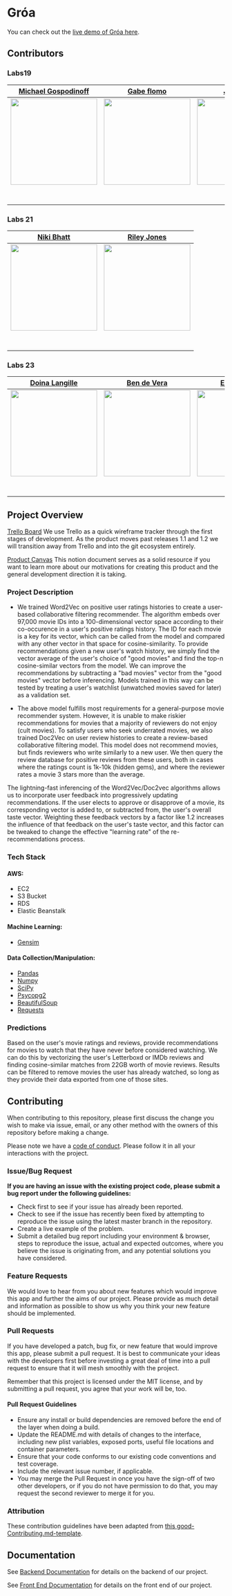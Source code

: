 # Gróa

You can check out the [live demo of Gróa here](http://www.groa.us/).

## Contributors

### Labs19
|                                       [Michael Gospodinoff](https://github.com/cmgospod)                                        |                                       [Gabe flomo](https://github.com/gabe-flomo)                                        |                                       [Jeff Rowe](https://github.com/Jeffrowetull)                                        |                                       [Coop Williams](https://github.com/coopwilliams)                                        |                                       [Eric Smith](https://github.com/moviedatascience)                                        |
| :-----------------------------------------------------------------------------------------------------------: | :-----------------------------------------------------------------------------------------------------------: | :-----------------------------------------------------------------------------------------------------------: | :-----------------------------------------------------------------------------------------------------------: | :-----------------------------------------------------------------------------------------------------------: |
|                      [<img src="https://avatars1.githubusercontent.com/u/53590416?s=400&u=1ddb3c7742a0c79a8d108b2aeff7680e32faa29e&v=4" width = "200" />](https://github.com/cmgospod)                       |                      [<img src="https://avatars0.githubusercontent.com/u/44428182?s=460&v=4" width = "200" />](https://github.com/gabe-flomo)                       |                      [<img src="https://avatars0.githubusercontent.com/u/18298291?s=460&v=4" width = "200" />](https://github.com/Jeffrowetull)                       |                      [<img src="https://avatars2.githubusercontent.com/u/6357375?s=460&v=4" width = "200" />](https://github.com/)                       |                      [<img src="https://avatars2.githubusercontent.com/u/7471385?s=460&v=4" width = "200" />](https://www.imdb.com/title/tt0047522/videoplayer/vi375194649)                       |
|                 [<img src="https://github.com/favicon.ico" width="15"> ](https://github.com/cmgospod)                 |            [<img src="https://github.com/favicon.ico" width="15"> ](https://github.com/gabe-flomo)             |           [<img src="https://github.com/favicon.ico" width="15"> ](https://github.com/Jeffrowetull)            |          [<img src="https://github.com/favicon.ico" width="15"> ](https://github.com/coopwilliams)           |            [<img src="https://github.com/favicon.ico" width="15"> ](https://github.com/moviedatascience)             |
| [ <img src="https://static.licdn.com/sc/h/al2o9zrvru7aqj8e1x2rzsrca" width="15"> ](https://www.linkedin.com/in/michael-gospodinoff-00908216a/) | [ <img src="https://static.licdn.com/sc/h/al2o9zrvru7aqj8e1x2rzsrca" width="15"> ](https://www.linkedin.com/) | [ <img src="https://static.licdn.com/sc/h/al2o9zrvru7aqj8e1x2rzsrca" width="15"> ](https://www.linkedin.com/in/jeff-rowe-36216a6b/) | [ <img src="https://static.licdn.com/sc/h/al2o9zrvru7aqj8e1x2rzsrca" width="15"> ](https://www.linkedin.com/in/cooper-williams-308b2a60/) | [ <img src="https://static.licdn.com/sc/h/al2o9zrvru7aqj8e1x2rzsrca" width="15"> ](https://www.linkedin.com/in/ericdavidsmith91/) |

### Labs 21

| [Niki Bhatt](https://github.com/nikibhatt) | [Riley Jones](https://github.com/rileythejones) |
| :-: | :-:  |
| [<img src="https://ca.slack-edge.com/T4JUEB3ME-UNLTW45P1-5a2e91fea50c-512" width = "200" />](https://github.com/nikibhatt) | [<img src="https://avatars2.githubusercontent.com/u/3674628?s=400&u=bc06cfab08dda9ee382e6bed28a25b57f4ccc5b9&v=4" width = "200" />](https://github.com/rileythejones) |
| [<img src="https://github.com/favicon.ico" width="15"> ](https://github.com/nikibhatt) | [<img src="https://github.com/favicon.ico" width="15"> ](https://github.com/rileythejones) |
| [ <img src="https://static.licdn.com/sc/h/al2o9zrvru7aqj8e1x2rzsrca" width="15"> ](http://www.linkedin.com/in/nikibhatt) | [ <img src="https://static.licdn.com/sc/h/al2o9zrvru7aqj8e1x2rzsrca" width="15"> ](https://www.linkedin.com/in/rileyjones12/) |

### Labs 23

| [Doina Langille](https://github.com/doinalangille) | [Ben de Vera](https://github.com/bendevera) | [Erik Cowley](https://github.com/ekoly) | [Chase Goldfeld](https://github.com/aufeld) | [Benjamin Bishop](https://github.com/Benjamin1118) 
| :-: | :-:  | :-: | :-: | :-: |
| [<img src="https://avatars3.githubusercontent.com/u/57115234?s=460&u=b52b5978498b1461fa05d0d1e913aea4a9aafdb3&v=4" width = "200" />](https://github.com/doinalangille) | [<img src="https://avatars1.githubusercontent.com/u/6827916?s=460&u=8478269a71034ed77cf5bb126f084efcc21d80e8&v=4" width = "200" />](https://github.com/bendevera) | [ <img src="https://avatars0.githubusercontent.com/u/174233?s=400&u=68f3f2490a9dff56d4223e0f2ede2d4d8390c4c1&v=4" width = "200" />](https://github.com/ekoly) | [<img src="https://avatars0.githubusercontent.com/u/56325086?s=400&u=b246352a5f89814e5ebb27f3ebcfd2e8b13f7e9d&v=4" width = "200" />](https://github.com/aufeld) | [<img src="https://avatars3.githubusercontent.com/u/56941327?s=400&u=448b9fe46e7226557921cc69ef43472d35ffa4e1&v=4" width = "200" />](https://github.com/Benjamin1118)
| [<img src="https://github.com/favicon.ico" width="15"> ](https://github.com/doinalangille) | [<img src="https://github.com/favicon.ico" width="15"> ](https://github.com/bendevera) | [<img src="https://github.com/favicon.ico" width="15"> ](https://github.com/ekoly) | [<img src="https://github.com/favicon.ico" width="15"> ](https://github.com/aufeld) | [<img src="https://github.com/favicon.ico" width="15"> ](https://github.com/Benjamin1118) |
| [ <img src="https://static.licdn.com/sc/h/al2o9zrvru7aqj8e1x2rzsrca" width="15"> ](https://www.linkedin.com/in/doina-jitoreanu/) | [ <img src="https://static.licdn.com/sc/h/al2o9zrvru7aqj8e1x2rzsrca" width="15"> ](https://www.linkedin.com/in/ben-de-vera-31418b15a/) | [ <img src="https://static.licdn.com/sc/h/al2o9zrvru7aqj8e1x2rzsrca" width="15"> ](https://www.linkedin.com/in/erik-cowley-89090120/) | [ <img src="https://static.licdn.com/sc/h/al2o9zrvru7aqj8e1x2rzsrca" width="15"> ](www.linkedin.com/in/chase-goldfeld) | [ <img src="https://static.licdn.com/sc/h/al2o9zrvru7aqj8e1x2rzsrca" width="15"> ](https://www.linkedin.com/in/ben-bishop-244a50102/)

## Project Overview


 [Trello Board](https://trello.com/b/ZyU1nW83/labs19-movierecommender)
We use Trello as a quick wireframe tracker through the first stages of development. As the product moves past releases 1.1 and 1.2 we will transition away from Trello and into the git ecosystem entirely. 

 [Product Canvas](https://www.notion.so/b593b3d6c6ca41b5a32871e10e4ac3b7?v=bfe15a25eab44b15bfdc04fd1763cc2e)
This notion document serves as a solid resource if you want to learn more about our motivations for creating this product and the general development direction it is taking.

### Project Description

- We trained Word2Vec on positive user ratings histories to create a user-based collaborative filtering recommender. The algorithm embeds over 97,000 movie IDs into a 100-dimensional vector space according to their co-occurence in a user's positive ratings history. The ID for each movie is a key for its vector, which can be called from the model and compared with any other vector in that space for cosine-similarity. To provide recommendations given a new user's watch history, we simply find the vector average of the user's choice of "good movies" and find the top-n cosine-similar vectors from the model. We can improve the recommendations by subtracting a "bad movies" vector from the "good movies" vector before inferencing. Models trained in this way can be tested by treating a user's watchlist (unwatched movies saved for later) as a validation set.

- The above model fulfills most requirements for a general-purpose movie recommender system. However, it is unable to make riskier recommendations for movies that a majority of reviewers do not enjoy (cult movies). To satisfy users who seek underrated movies, we also trained Doc2Vec on user review histories to create a review-based collaborative filtering model. This model does not recommend movies, but finds reviewers who write similarly to a new user. We then query the review database for positive reviews from these users, both in cases where the ratings count is 1k-10k (hidden gems), and where the reviewer rates a movie 3 stars more than the average.

The lightning-fast inferencing of the Word2Vec/Doc2vec algorithms allows us to incorporate user feedback into progressively updating recommendations. If the user elects to approve or disapprove of a movie, its corresponding vector is added to, or subtracted from, the user's overall taste vector. Weighting these feedback vectors by a factor like 1.2 increases the influence of that feedback on the user's taste vector, and this factor can be tweaked to change the effective "learning rate" of the re-recommendations process.




### Tech Stack

#### AWS:

- EC2
- S3 Bucket
- RDS
- Elastic Beanstalk

#### Machine Learning:

- [Gensim](https://radimrehurek.com/gensim/)

#### Data Collection/Manipulation:

- [Pandas](https://pypi.org/project/pandas/)
- [Numpy](https://numpy.org/)
- [SciPy](https://www.scipy.org)
- [Psycopg2](https://pypi.org/project/psycopg2)
- [BeautifulSoup](https://pypi.org/project/beautifulsoup4/)
- [Requests](https://2.python-requests.org/en/master/)

### Predictions

Based on the user's movie ratings and reviews, provide recommendations for movies to watch that they have never before considered watching. We can do this by vectorizing the user's Letterboxd or IMDb reviews and finding cosine-similar matches from 22GB worth of movie reviews. Results can be filtered to remove movies the user has already watched, so long as they provide their data exported from one of those sites.


## Contributing
When contributing to this repository, please first discuss the change you wish to make via issue, email, or any other method with the owners of this repository before making a change.

Please note we have a [code of conduct](./code_of_conduct.md.md). Please follow it in all your interactions with the project.

### Issue/Bug Request

 **If you are having an issue with the existing project code, please submit a bug report under the following guidelines:**
 - Check first to see if your issue has already been reported.
 - Check to see if the issue has recently been fixed by attempting to reproduce the issue using the latest master branch in the repository.
 - Create a live example of the problem.
 - Submit a detailed bug report including your environment & browser, steps to reproduce the issue, actual and expected outcomes,  where you believe the issue is originating from, and any potential solutions you have considered.

### Feature Requests

We would love to hear from you about new features which would improve this app and further the aims of our project. Please provide as much detail and information as possible to show us why you think your new feature should be implemented.

### Pull Requests

If you have developed a patch, bug fix, or new feature that would improve this app, please submit a pull request. It is best to communicate your ideas with the developers first before investing a great deal of time into a pull request to ensure that it will mesh smoothly with the project.

Remember that this project is licensed under the MIT license, and by submitting a pull request, you agree that your work will be, too.

#### Pull Request Guidelines

- Ensure any install or build dependencies are removed before the end of the layer when doing a build.
- Update the README.md with details of changes to the interface, including new plist variables, exposed ports, useful file locations and container parameters.
- Ensure that your code conforms to our existing code conventions and test coverage.
- Include the relevant issue number, if applicable.
- You may merge the Pull Request in once you have the sign-off of two other developers, or if you do not have permission to do that, you may request the second reviewer to merge it for you.

### Attribution

These contribution guidelines have been adapted from [this good-Contributing.md-template](https://gist.github.com/PurpleBooth/b24679402957c63ec426).

## Documentation

See [Backend Documentation](https://github.com/Lambda-School-Labs/Groa-be) for details on the backend of our project.

See [Front End Documentation](https://github.com/Lambda-School-Labs/Groa-fe) for details on the front end of our project.
